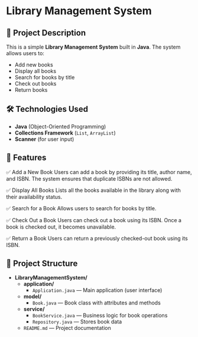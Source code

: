 # Library Management System

## 📌 Project Description
This is a simple **Library Management System** built in **Java**. The system allows users to:
- Add new books
- Display all books
- Search for books by title
- Check out books
- Return books

## 🛠️ Technologies Used
- **Java** (Object-Oriented Programming)
- **Collections Framework** (`List`, `ArrayList`)
- **Scanner** (for user input)


   
## 📌 Features

✅ Add a New Book
Users can add a book by providing its title, author name, and ISBN. The system ensures that duplicate ISBNs are not allowed.

✅ Display All Books
Lists all the books available in the library along with their availability status.

✅ Search for a Book
Allows users to search for books by title.

✅ Check Out a Book
Users can check out a book using its ISBN. Once a book is checked out, it becomes unavailable.

✅ Return a Book
Users can return a previously checked-out book using its ISBN.

## 📂 Project Structure
- **LibraryManagementSystem/**  
  - **application/**  
    - `Application.java`  — Main application (user interface)
  - **model/**  
    - `Book.java`  — Book class with attributes and methods
  - **service/**  
    - `BookService.java`  — Business logic for book operations
    - `Repository.java`  — Stores book data
  - `README.md`  — Project documentation
